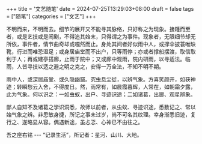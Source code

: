 +++
title = '文艺随笔'
date = 2024-07-25T13:29:03+08:00
draft = false
tags = ["随笔"]
categories = ["文艺"]
+++

不明而来，不明而去。细节的展开又不能寻其脉络，只好称之为现象。接踵而至者，或是艺技或是闹剧，不得追其始末，只得谓之为事件。现象者，无限细节却无所依，事件者，情节曲奇却或嘎然而止。身处其间者好似雨中人，或撑伞披蓑唯缺靴，行进而唯恐湿足；或身居庙堂而不出户，只等雨停；亦或者撑船摆渡，取信取利于人；再或建亭搭廊，止雨于院中；又或廊中观雨，院内研雨，以寻适法。临雨，人皆寻技以适之避之明之克之，安得一万全法，不知不明不期。

雨中人，或深居庙堂、或久隐幽窟。究虫息尘徙，以辨气象。方喜笑颜开，如获神迹；转瞬愁云入舍，不得度日。然，雨常有，如晨霞暮辉，人常在，如朝霜夕露，此为气象。何以识之：一如虫蚁，出户、寻迹识途；二如诸葛，出廊、观星辨象。

鄙人自知不及诸葛之学识洞悉，故师以前者，从虫蚁、寻迹识途，悉数记之、常以始气象之辨。非思敏身捷，所记之事未过岁，尚不可名其纹理。幸身渐悉旧迹，复行之、遂略显从容。偶遇新途，虽忐忑、心神已不由往之。

吾之座右铭 --- “记录生活”，所记者：星河、山川、大地。
